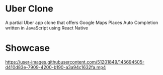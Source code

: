 # Uber Clone
A partial Uber app clone that offers Google Maps Places Auto Completion written in JavaScript using React Native

# Showcase
https://user-images.githubusercontent.com/51201849/145694505-d410d83e-7909-4200-b190-a3a94c1632fa.mp4
